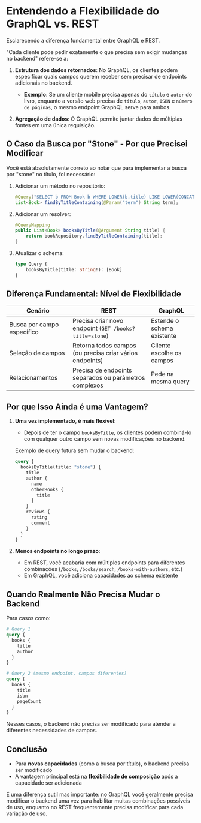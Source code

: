 # Entendendo a Flexibilidade do GraphQL vs. REST

Esclarecendo a diferença fundamental entre GraphQL e REST.

"Cada cliente pode pedir exatamente o que precisa sem exigir mudanças no backend" refere-se a:

1. **Estrutura dos dados retornados**: No GraphQL, os clientes podem especificar quais campos querem receber sem precisar de endpoints adicionais no backend.

   - **Exemplo**: Se um cliente mobile precisa apenas do `título` e `autor` do livro, enquanto a versão web precisa de `título`, `autor`, `ISBN` e `número de páginas`, o mesmo endpoint GraphQL serve para ambos.

2. **Agregação de dados**: O GraphQL permite juntar dados de múltiplas fontes em uma única requisição.

## O Caso da Busca por "Stone" - Por que Precisei Modificar

Você está absolutamente correto ao notar que para implementar a busca por "stone" no título, foi necessário:

1. Adicionar um método no repositório:
   ```java
   @Query("SELECT b FROM Book b WHERE LOWER(b.title) LIKE LOWER(CONCAT('%', :term, '%'))")
   List<Book> findByTitleContaining(@Param("term") String term);
   ```

2. Adicionar um resolver:
   ```java
   @QueryMapping
   public List<Book> booksByTitle(@Argument String title) {
       return bookRepository.findByTitleContaining(title);
   }
   ```

3. Atualizar o schema:
   ```graphql
   type Query {
       booksByTitle(title: String!): [Book]
   }
   ```

## Diferença Fundamental: Nível de Flexibilidade

| Cenário                     | REST                               | GraphQL                           |
|-----------------------------|------------------------------------|-----------------------------------|
| Busca por campo específico  | Precisa criar novo endpoint (`GET /books?title=stone`) | Estende o schema existente |
| Seleção de campos           | Retorna todos campos (ou precisa criar vários endpoints) | Cliente escolhe os campos |
| Relacionamentos             | Precisa de endpoints separados ou parâmetros complexos | Pede na mesma query |

## Por que Isso Ainda é uma Vantagem?

1. **Uma vez implementado, é mais flexível**:
   - Depois de ter o campo `booksByTitle`, os clientes podem combiná-lo com qualquer outro campo sem novas modificações no backend.

   Exemplo de query futura sem mudar o backend:
   ```graphql
   query {
     booksByTitle(title: "stone") {
       title
       author {
         name
         otherBooks {
           title
         }
       }
       reviews {
         rating
         comment
       }
     }
   }
   ```

2. **Menos endpoints no longo prazo**:
   - Em REST, você acabaria com múltiplos endpoints para diferentes combinações (`/books`, `/books/search`, `/books-with-authors`, etc.)
   - Em GraphQL, você adiciona capacidades ao schema existente

## Quando Realmente Não Precisa Mudar o Backend

Para casos como:
```graphql
# Query 1
query {
  books {
    title
    author
  }
}

# Query 2 (mesmo endpoint, campos diferentes)
query {
  books {
    title
    isbn
    pageCount
  }
}
```

Nesses casos, o backend não precisa ser modificado para atender a diferentes necessidades de campos.

## Conclusão

- Para **novas capacidades** (como a busca por título), o backend precisa ser modificado
- A vantagem principal está na **flexibilidade de composição** após a capacidade ser adicionada

É uma diferença sutil mas importante: no GraphQL você geralmente precisa modificar o backend uma vez para habilitar muitas combinações possíveis de uso, enquanto no REST frequentemente precisa modificar para cada variação de uso.